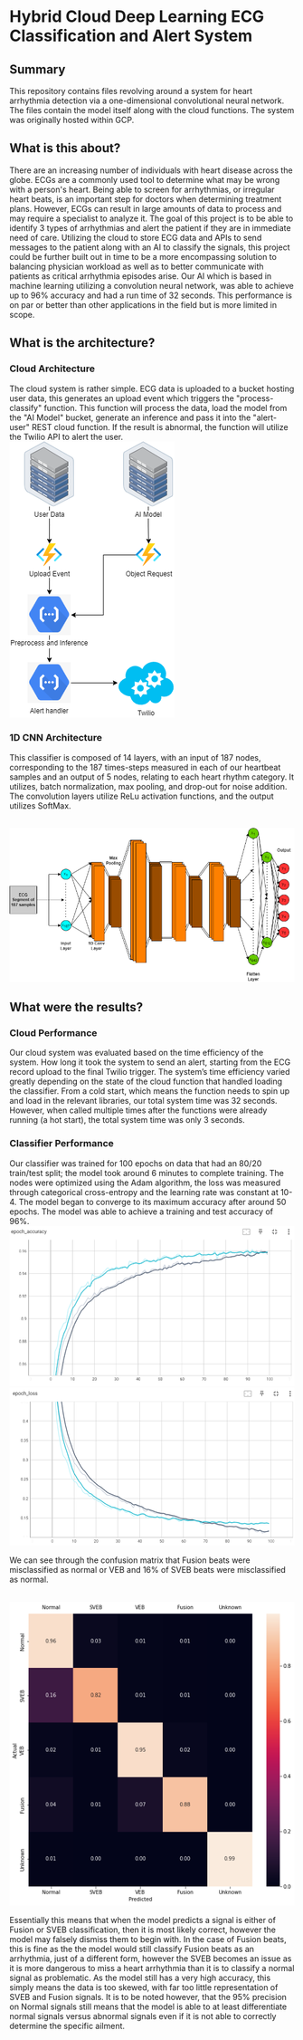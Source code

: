 # Hybrid Cloud Deep Learning ECG Classification and Alert System

## Summary

This repository contains files revolving around a system for heart arrhythmia detection via a one-dimensional convolutional neural network. The files contain the model itself along with the cloud functions. The system was originally hosted within GCP.

## What is this about?

There are an increasing number of individuals with heart disease across the globe. ECGs are a commonly used tool to determine what may be wrong with a person's heart. Being able to screen for arrhythmias, or irregular heart beats, is an important step for doctors when determining treatment plans. However, ECGs can result in large amounts of data to process and may require a specialist to analyze it. The goal of this project is to be able to identify 3 types of arrhythmias and alert the patient if they are in immediate need of care. Utilizing the cloud to store ECG data and APIs to send messages to the patient along with an AI to classify the signals, this project could be further built out in time to be a more encompassing solution to balancing physician workload as well as to better communicate with patients as critical arrhythmia episodes arise. Our AI which is based in machine learning utilizing a convolution neural network, was able to achieve up to 96% accuracy and had a run time of 32 seconds. This performance is on par or better than other applications in the field but is more limited in scope.

## What is the architecture?

### Cloud Architecture

The cloud system is rather simple. ECG data is uploaded to a bucket hosting user data, this generates an upload event which triggers the "process-classify" function. This function will process the data, load the model from the "AI Model" bucket, generate an inference and pass it into the "alert-user" REST cloud function. If the result is abnormal, the function will utilize the Twilio API to alert the user. <br/>
<img src="figs/cloud_system.png">

### 1D CNN Architecture

This classifier is composed of 14 layers, with an input of 187 nodes, corresponding to the 187 times-steps measured in each of our heartbeat samples and an output of 5 nodes, relating to each heart rhythm category. It utilizes, batch normalization, max pooling, and drop-out for noise addition. The convolution layers utilize ReLu activation functions, and the output utilizes SoftMax.

<br/>
<img src="figs/model_arch.png">

## What were the results?

### Cloud Performance

Our cloud system was evaluated based on the time efficiency of the system. How long it took the system to send an alert, starting from the ECG record upload to the final Twilio trigger. The system’s time efficiency varied greatly depending on the state of the cloud function that handled loading the classifier. From a cold start, which means the function needs to spin up and load in the relevant libraries, our total system time was 32 seconds. However, when called multiple times after the functions were already running (a hot start), the total system time was only 3 seconds.

### Classifier Performance

Our classifier was trained for 100 epochs on data that had an 80/20 train/test split; the model took around 6 minutes to complete training. The nodes were optimized using the Adam algorithm, the loss was measured through categorical cross-entropy and the learning rate was constant at 10-4. The model began to converge to its maximum accuracy after around 50 epochs. The model was able to achieve a training and test accuracy of 96%. <br />
<img src="figs/epoch_accuracy.png">
<img src="figs/epoch_loss.png">
<br/>

We can see through the confusion matrix that Fusion beats were misclassified as normal or VEB and 16% of SVEB beats were misclassified as normal.

<br/>
<img src="figs/confMap.png">
<br/>

Essentially this means that when the model predicts a signal is either of Fusion or SVEB classification, then it is most likely correct, however the model may falsely dismiss them to begin with. In the case of Fusion beats, this is fine as the the model would still classify Fusion beats as an arrhythmia, just of a different form, however the SVEB becomes an issue as it is more dangerous to miss a heart arrhythmia than it is to classify a normal signal as problematic. As the model still has a very high accuracy, this simply means the data is too skewed, with far too little representation of SVEB and Fusion signals. It is to be noted however, that the 95% precision on Normal signals still means that the model is able to at least differentiate normal signals versus abnormal signals even if it is not able to correctly determine the specific ailment.
